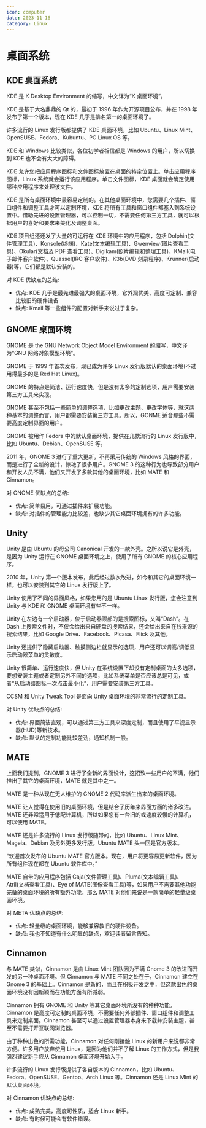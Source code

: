 ```yaml
---
icon: computer
date: 2023-11-16
category: Linux
---
```


# 桌面系统

## KDE 桌面系统

KDE 是 K Desktop Environment 的缩写，中文译为“K 桌面环境”。

KDE 是基于大名鼎鼎的 Qt 的，最初于 1996 年作为开源项目公布，并在 1998 年发布了第一个版本，现在 KDE 几乎是排名第一的桌面环境了。

许多流行的 Linux 发行版都提供了 KDE 桌面环境，比如 Ubuntu、Linux Mint、OpenSUSE、Fedora、Kubuntu、PC Linux OS 等。

KDE 和 Windows 比较类似，各位初学者相信都是 Windows 的用户，所以切换到 KDE 也不会有太大的障碍。

KDE 允许您把应用程序图标和文件图标放置在桌面的特定位置上。单击应用程序图标，Linux 系统就会运行该应用程序。单击文件图标，KDE 桌面就会确定使用哪种应用程序来处理该文件。

KDE 是所有桌面环境中最容易定制的。在其他桌面环境中，您需要几个插件、窗口组件和调整工具才可以定制环境，KDE 将所有工具和窗口组件都塞入到系统设置中。借助先进的设置管理器，可以控制一切，不需要任何第三方工具，就可以根据用户的喜好和要求来美化及调整桌面。

KDE 项目组还还发了大量的可运行在 KDE 环境中的应用程序，包括 Dolphin(文件管理工具)、Konsole(终端)、Kate(文本编辑工具)、Gwenview(图片查看工具)、Okular(文档及 PDF 查看工具)、Digikam(照片编辑和整理工具)、KMail(电子邮件客户软件)、Quassel(IRC 客户软件)、K3b(DVD 刻录程序)、Krunner(启动器)等，它们都是默认安装的。

对 KDE 优缺点的总结:

- 优点: KDE 几乎是最先进最强大的桌面环境，它外观优美、高度可定制、兼容比较旧的硬件设备
- 缺点: Kmail 等一些组件的配置对新手来说过于复杂。

## GNOME 桌面环境

GNOME 是 the GNU Network Object Model Environment 的缩写，中文译为“GNU 网络对象模型环境”。

GNOME 于 1999 年首次发布，现已成为许多 Linux 发行版默认的桌面环境(不过用得最多的是 Red Hat Linux)。

GNOME 的特点是简洁、运行速度快，但是没有太多的定制选项，用户需要安装第三方工具来实现。

GNOME 甚至不包括一些简单的调整选项，比如更改主题、更改字体等，就这两种基本的调整而言，用户都需要安装第三方工具。所以，GONME 适合那些不需要高度定制界面的用户。

GNOME 被用作 Fedora 中的默认桌面环境，提供在几款流行的 Linux 发行版中，比如 Ubuntu、Debian、OpenSUSE 等。

2011 年，GNOME 3 进行了重大更新，不再采用传统的 Windows 风格的界面，而是进行了全新的设计，惊艳了很多用户。GNOME 3 的这种行为也导致部分用户和开发人员不满，他们又开发了多款其他的桌面环境，比如 MATE 和 Cinnamon。

对 GNOME 优缺点的总结:

- 优点: 简单易用，可通过插件来扩展功能。
- 缺点: 对插件的管理能力比较差，也缺少其它桌面环境拥有的许多功能。

## Unity

Unity 是由 Ubuntu 的母公司 Canonical 开发的一款外壳。之所以说它是外壳，是因为 Unity 运行在 GNOME 桌面环境之上，使用了所有 GNOME 的核心应用程序。

2010 年，Unity 第一个版本发布，此后经过数次改进，如今和其它的桌面环境一样，也可以安装到其它的 Linux 发行版上了。

Unity 使用了不同的界面风格，如果您用的是 Ubuntu Linux 发行版，您会注意到 Unity 与 KDE 和 GNOME 桌面环境有些不一样。

Unity 在左边有一个启动器，位于启动器顶部的是搜索图标，又叫“Dash”。在 Dash 上搜索文件时，不仅会给出来自硬盘的搜索结果，还会给出来自在线来源的搜索结果，比如 Google Drive、Facebook、Picasa、Flick 及其他。

Unity 还提供了隐藏启动器、触摸侧边栏就显示的选项，用户还可以调高/调低显示启动器菜单的灵敏度。

Unity 很简单、运行速度快，但 Unity 在系统设置下却没有定制桌面的太多选项，要想安装主题或者定制另外不同的选项，比如系统菜单是否应该总是可见，或者“从启动器图标一次点击最小化”，用户需要安装第三方工具。

CCSM 和 Unity Tweak Tool 是面向 Unity 桌面环境的非常流行的定制工具。

对 Unity 优缺点的总结:

- 优点: 界面简洁直观，可以通过第三方工具来深度定制，而且使用了平视显示器(HUD)等新技术。
- 缺点: 默认的定制功能比较差劲，通知机制一般。

## MATE

上面我们提到，GNOME 3 进行了全新的界面设计，这招致一些用户的不满，他们推出了其它的桌面环境，MATE 就是其中之一。

MATE 是一种从现在无人维护的 GNOME 2 代码库派生出来的桌面环境。

MATE 让人觉得在使用旧的桌面环境，但是结合了历年来界面方面的诸多改进。MATE 还非常适用于低配计算机，所以如果您有一台旧的或速度较慢的计算机，可以使用 MATE。

MATE 还是许多流行的 Linux 发行版随带的，比如 Ubuntu、Linux Mint、Mageia、Debian 及另外更多发行版。Ubuntu MATE 头一回是官方版本。

“欢迎首次发布的 Ubuntu MATE 官方版本。现在，用户将更容易更新软件，因为所有组件现在都在 Ubuntu 软件库中。”

MATE 自带的应用程序包括 Caja(文件管理工具)、Pluma(文本编辑工具)、Atril(文档查看工具)、Eye of MATE(图像查看工具)等，如果用户不需要其他功能完备的桌面环境的所有额外功能，那么 MATE 对他们来说是一款简单的轻量级桌面环境。

对 META 优缺点的总结:

- 优点: 轻量级的桌面环境，能够兼容教旧的硬件设备。
- 缺点: 我也不知道有什么明显的缺点，欢迎读者留言告知。

## Cinnamon

与 MATE 类似，Cinnamon 是由 Linux Mint 团队因为不满 Gnome 3 的改进而开发的另一种桌面环境。但 Cinnamon 与 MATE 不同之处在于，Cinnamon 建立在 Gnome 3 的基础上。Cinnamon 是新的，而且在积极开发之中，但这款出色的桌面环境没有因新颖而在功能方面有所减弱。

Cinnamon 拥有 GNOME 和 Unity 等其它桌面环境所没有的种种功能。Cinnamon 是高度可定制的桌面环境，不需要任何外部插件、窗口组件和调整工具来定制桌面。Cinnamon 甚至可以通过设置管理器本身来下载并安装主题，甚至不需要打开互联网浏览器。

由于种种出色的所需功能，Cinnamon 对任何刚接触 Linux 的新用户来说都非常方便。许多用户放弃使用 Linux，是因为他们并不了解 Linux 的工作方式，但是我强烈建议新手应从 Cinnamon 桌面环境开始入手。

许多流行的 Linux 发行版提供了各自版本的 Cinnamon，比如 Ubuntu、Fedora、OpenSUSE、Gentoo、Arch Linux 等。Cinnamon 还是 Linux Mint 的默认桌面环境。

对 Cinnamon 优缺点的总结:

- 优点: 成熟完美，高度可性质，适合 Linux 新手。
- 缺点: 有时候可能会有软件错误。
